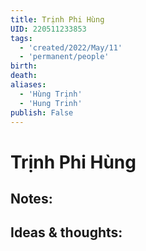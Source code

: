 ```yaml
---
title: Trịnh Phi Hùng
UID: 220511233853
tags:
  - 'created/2022/May/11'
  - 'permanent/people'
birth:
death:
aliases: 
  - 'Hùng Trịnh'
  - 'Hung Trinh'
publish: False
---
```

# Trịnh Phi Hùng

## Notes:


## Ideas & thoughts:
